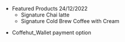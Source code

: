 - Featured Products 24/12/2022
  - Signature Chai latte
  - Signature Cold Brew Coffee with Cream

* Coffehut_Wallet payment option
